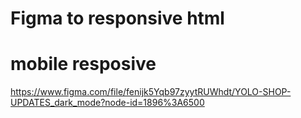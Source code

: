 # Figma to responsive html

# mobile resposive

https://www.figma.com/file/fenijk5Yqb97zyytRUWhdt/YOLO-SHOP-UPDATES_dark_mode?node-id=1896%3A6500